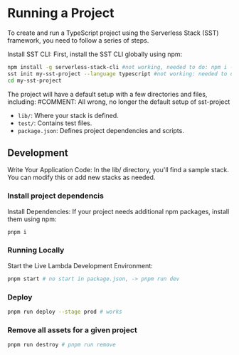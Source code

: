 # Running a Project

To create and run a TypeScript project using the Serverless Stack (SST) framework, you need to follow a series of steps. 


Install SST CLI: First, install the SST CLI globally using npm:
```bash
npm install -g serverless-stack-cli #not working, needed to do: npm i -g @serverless-stack/cli
sst init my-sst-project --language typescript #not working: needed to do: npx create-sst@latest my-sst-project
cd my-sst-project
```

The project will have a default setup with a few directories and files, including: 
#COMMENT: All wrong, no longer the default setup of sst-project

* `lib/`: Where your stack is defined.
* `test/`: Contains test files.
* `package.json`: Defines project dependencies and scripts.

## Development
Write Your Application Code: In the lib/ directory, you'll find a sample stack. You can modify this or add new stacks as needed.


### Install project dependencis

Install Dependencies: If your project needs additional npm packages, install them using npm:

```bash
pnpm i
```

### Running Locally

Start the Live Lambda Development Environment:

```bash
pnpm start # no start in package.json, -> pnpm run dev
```

### Deploy

```bash
pnpm run deploy --stage prod # works
```

### Remove all assets for a given project

```bash
pnpm run destroy # pnpm run remove
```

